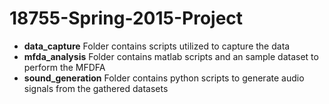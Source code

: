 # 18755-Spring-2015-Project
* **data_capture** Folder contains scripts utilized to capture the data
* **mfda_analysis** Folder contains matlab scripts and an sample dataset to perform the MFDFA
* **sound_generation** Folder contains python scripts to generate audio signals from the gathered datasets
